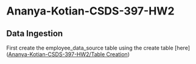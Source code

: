 # Ananya-Kotian-CSDS-397-HW2
## Data Ingestion
First create the employee_data_source table using the create table [here]([Ananya-Kotian-CSDS-397-HW2/Table Creation](https://github.com/ananyaktn/Ananya-Kotian-CSDS-397-HW2/blob/b312a7c3a95bd611327004acb43f5e1cc8b80fe9/Table%20Creation))
